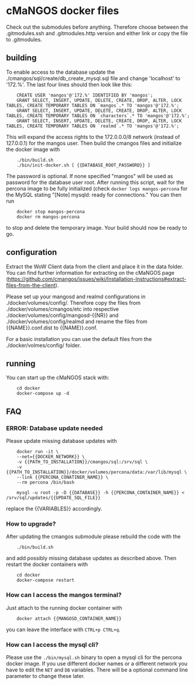 # cMaNGOS docker files

Check out the submodules before anything. Therefore choose between the .gitmodules.ssh and .gitmodules.http version and either link or copy the file to .gitmodules.

## building
To enable access to the database update the ./cmangos/sql/create/db_create_mysql.sql file and change 'localhost' to '172.%'. The last four lines should then look like this:

        CREATE USER 'mangos'@'172.%' IDENTIFIED BY 'mangos';
        GRANT SELECT, INSERT, UPDATE, DELETE, CREATE, DROP, ALTER, LOCK TABLES, CREATE TEMPORARY TABLES ON `mangos`.* TO 'mangos'@'172.%';
        GRANT SELECT, INSERT, UPDATE, DELETE, CREATE, DROP, ALTER, LOCK TABLES, CREATE TEMPORARY TABLES ON `characters`.* TO 'mangos'@'172.%';
        GRANT SELECT, INSERT, UPDATE, DELETE, CREATE, DROP, ALTER, LOCK TABLES, CREATE TEMPORARY TABLES ON `realmd`.* TO 'mangos'@'172.%';

This will expand the access rights to the 172.0.0.0/8 network (instead of 127.0.0.1) for the mangos user. Then build the cmangos files and initialize the docker image with

        ./bin/build.sh
        ./bin/init-docker.sh [ {{DATABASE_ROOT_PASSWORD}} ]

The password is optional. If none specified "mangos" will be used as password for the database user root. After running this script, wait for the percona image to be fully initialized (check `docker logs mangos-percona` for the MySQL stating "[Note] mysqld: ready for connections."
You can then run

        docker stop mangos-percona
        docker rm mangos-percona

to stop and delete the temporary image. Your build should now be ready to go.  

## configuration
Extract the WoW Client data from the client and place it in the data folder. You can find further information for extracting on the cMaNGOS page (https://github.com/cmangos/issues/wiki/Installation-Instructions#extract-files-from-the-client).

Please set up your mangosd and realmd configurations in ./docker/volumes/config/. Therefore copy the files from ./docker/volumes/cmangos/etc into respective ./docker/volumes/config/mangosd-{{NR}} and ./docker/volumes/config/realmd  and rename the files from {{NAME}}.conf.dist to {{NAME}}.conf. 

For a basic installation you can use the default files from the ./docker/volmes/config/ folder.

## running
You can start up the cMaNGOS stack with:

        cd docker
        docker-compose up -d

## FAQ
### ERROR: Database update needed
Please update missing database updates with

        docker run -it \
        --net={{DOCKER_NETWORK}} \
        -v {{PATH_TO_INSTALLATION}}/cmangos/sql:/srv/sql \
        -v {{PATH_TO_INSTALLATION}}/docker/volumes/percona/data:/var/lib/mysql \
        --link {{PERCONA_CONATINER_NAME}} \
        --rm percona /bin/bash

        mysql -u root -p -D {{DATABASE}} -h {{PERCONA_CONTAINER_NAME}} < /srv/sql/updates/{{UPDATE_SQL_FILE}}
    
replace the {{VARIABLES}} accordingly.

### How to upgrade?
After updating the cmangos submodule please rebuild the code with the

        ./bin/build.sh

and add possibly missing database updates as described above. Then restart the docker containers with

        cd docker
        docker-compose restart

### How can I access the mangos terminal?
Just attach to the running docker container with

        docker attach {{MANGOSD_CONTAINER_NAME}}

you can leave the interface with `CTRL+p CTRL+q`.

### How can I access the mysql cli?
Please use the `./bin/mysql.sh` binary to open a mysql cli for the percona docker image. If you use different docker names or a different network you have to edit the `NET` and `DB` variables. There will be a optional command line parameter to change these later.

